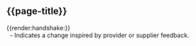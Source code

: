 ## {{page-title}}

<div class="imgHandshake"> 
{{render:handshake:}} 
</div> &nbsp; - Indicates a change inspired by provider or supplier feedback.

<!--- 
Can write a lot of comments.

Then hide them for a release.

Wrap text --->